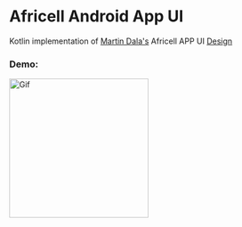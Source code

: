 # Africell Android App UI

Kotlin implementation of [Martin Dala's](https://github.com/MartinDala/Africell_App) Africell APP UI [Design](https://www.figma.com/file/XJyvty7ZbUvwqHN121K2sT/AfricellApp?node-id=0%3A1) 

### Demo:

<img title="" src="./screens/screen_gif.gif" alt="Gif" data-align="center" width="250">
